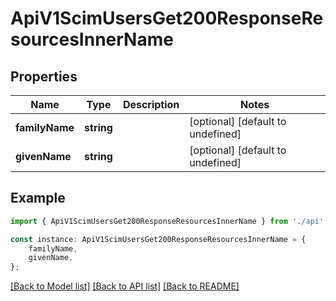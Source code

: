# ApiV1ScimUsersGet200ResponseResourcesInnerName


## Properties

Name | Type | Description | Notes
------------ | ------------- | ------------- | -------------
**familyName** | **string** |  | [optional] [default to undefined]
**givenName** | **string** |  | [optional] [default to undefined]

## Example

```typescript
import { ApiV1ScimUsersGet200ResponseResourcesInnerName } from './api';

const instance: ApiV1ScimUsersGet200ResponseResourcesInnerName = {
    familyName,
    givenName,
};
```

[[Back to Model list]](../README.md#documentation-for-models) [[Back to API list]](../README.md#documentation-for-api-endpoints) [[Back to README]](../README.md)
